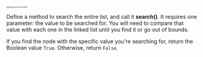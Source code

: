 <!--title={Search in a Doubly Linked List}--> 

<!--badges={Algorithms:25,Python:20}-->

<!--concepts={Search for an element in a Linked List}-->

 <img src="https://storage.googleapis.com/twg-content/images/MarketingResources_Thumbnail_Search.width-1200.jpg" alt="Image result for search" style="zoom: 33%;" /> 

Define a method to search the entire list, and call it **search()**. It requires one parameter: the value to be searched for. You will need to compare that value with each one in the linked list until you find it or go out of bounds.

If you find the node with the specific value you're searching for, return the Boolean value `True`. Otherwise, return `False`.

